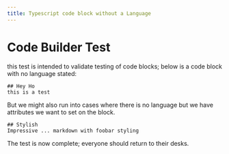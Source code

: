 ```yaml
---
title: Typescript code block without a Language
---
```


# Code Builder Test

this test is intended to validate testing of code blocks; below is a code block with
no language stated:

```
## Hey Ho
this is a test
```

But we might also run into cases where there is no language but we have attributes we
want to set on the block.

``` { class: 'foobar' }
## Stylish
Impressive ... markdown with foobar styling
```

The test is now complete; everyone should return to their desks.
